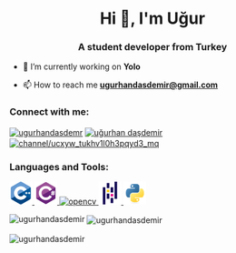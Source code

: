 <h1 align="center">Hi 👋, I'm Uğur</h1>
<h3 align="center">A student developer from Turkey</h3>

- 🔭 I’m currently working on **Yolo**

- 📫 How to reach me **ugurhandasdemir@gmail.com**

<h3 align="left">Connect with me:</h3>
<p align="left">
<a href="https://twitter.com/ugurhandasdemr" target="blank"><img align="center" src="https://raw.githubusercontent.com/rahuldkjain/github-profile-readme-generator/master/src/images/icons/Social/twitter.svg" alt="ugurhandasdemr" height="30" width="40" /></a>
<a href="https://linkedin.com/in/uğurhan daşdemir" target="blank"><img align="center" src="https://raw.githubusercontent.com/rahuldkjain/github-profile-readme-generator/master/src/images/icons/Social/linked-in-alt.svg" alt="uğurhan daşdemir" height="30" width="40" /></a>
<a href="https://www.youtube.com/c/channel/ucxyw_tukhv1l0h3pqyd3_mq" target="blank"><img align="center" src="https://raw.githubusercontent.com/rahuldkjain/github-profile-readme-generator/master/src/images/icons/Social/youtube.svg" alt="channel/ucxyw_tukhv1l0h3pqyd3_mq" height="30" width="40" /></a>
</p>

<h3 align="left">Languages and Tools:</h3>
<p align="left"> <a href="https://www.w3schools.com/cpp/" target="_blank" rel="noreferrer"> <img src="https://raw.githubusercontent.com/devicons/devicon/master/icons/cplusplus/cplusplus-original.svg" alt="cplusplus" width="40" height="40"/> </a> <a href="https://www.w3schools.com/cs/" target="_blank" rel="noreferrer"> <img src="https://raw.githubusercontent.com/devicons/devicon/master/icons/csharp/csharp-original.svg" alt="csharp" width="40" height="40"/> </a> <a href="https://opencv.org/" target="_blank" rel="noreferrer"> <img src="https://www.vectorlogo.zone/logos/opencv/opencv-icon.svg" alt="opencv" width="40" height="40"/> </a> <a href="https://pandas.pydata.org/" target="_blank" rel="noreferrer"> <img src="https://raw.githubusercontent.com/devicons/devicon/2ae2a900d2f041da66e950e4d48052658d850630/icons/pandas/pandas-original.svg" alt="pandas" width="40" height="40"/> </a> <a href="https://www.python.org" target="_blank" rel="noreferrer"> <img src="https://raw.githubusercontent.com/devicons/devicon/master/icons/python/python-original.svg" alt="python" width="40" height="40"/> </a> </p>

<p><img align="left" src="https://github-readme-stats.vercel.app/api/top-langs?username=ugurhandasdemir&show_icons=true&locale=en&layout=compact" alt="ugurhandasdemir" /></p>

<p>&nbsp;<img align="center" src="https://github-readme-stats.vercel.app/api?username=ugurhandasdemir&show_icons=true&locale=en" alt="ugurhandasdemir" /></p>

<p><img align="center" src="https://github-readme-streak-stats.herokuapp.com/?user=ugurhandasdemir&" alt="ugurhandasdemir" /></p>
